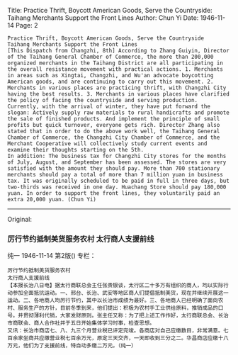 Title: Practice Thrift, Boycott American Goods, Serve the Countryside: Taihang Merchants Support the Front Lines
Author: Chun Yi
Date: 1946-11-14
Page: 2

    Practice Thrift, Boycott American Goods, Serve the Countryside
    Taihang Merchants Support the Front Lines
    [This Dispatch from Changzhi, 8th] According to Zhang Guiyin, Director of the Taihang General Chamber of Commerce, the more than 200,000 organized merchants in the Taihang District are all participating in the overall resistance movement with practical actions. 1. Merchants in areas such as Xingtai, Changzhi, and Wu'an advocate boycotting American goods, and are continuing to carry out this movement. 2. Merchants in various places are practicing thrift, with Changzhi City having the best results. 3. Merchants in various places have clarified the policy of facing the countryside and serving production. Currently, with the arrival of winter, they have put forward the slogan: Actively supply raw materials to rural handicrafts and promote the sale of finished products. And implement the principle of small profits but quick turnover, everyone gets rich. Director Zhang also stated that in order to do the above work well, the Taihang General Chamber of Commerce, the Changzhi City Chamber of Commerce, and the Merchant Cooperative will collectively study current events and examine their thoughts starting on the 5th.
    In addition: The business tax for Changzhi City stores for the months of July, August, and September has been assessed. The stores are very satisfied with the amount they should pay. More than 700 stationary merchants should pay a total of more than 7 million yuan in business tax. It was originally scheduled to be paid in full in three days, but two-thirds was received in one day. Huachang Store should pay 180,000 yuan. In order to support the front lines, they voluntarily paid an extra 20,000 yuan. (Chun Yi)



<hr /> 

Original: 


### 厉行节约抵制美货服务农村  太行商人支援前线
纯一
1946-11-14
第2版()
专栏：

    厉行节约抵制美货服务农村
    太行商人支援前线
    【本报长治八日电】据太行商联总会主任张贵银谈，太行区二十多万有组织的商人，均以实际行动参加全面抵抗运动。一、邢台、长治、武安等地区商人们提倡抵制美货，现在并继续开展这一运动。二、各地商人均厉行节约，其中以长治市成绩为最好。三、各地商人已经明确了面向农村、服务生产的方针，目前冬季到来，他们提出：积极为农村手工业供给原料，推销成品的口号。并贯彻薄利代销，大家发财原则。张主任又称：为了把上述工作作好，太行商联总会、长治市商联会、商人合作社并于五日开始集体学习时事，检查思想。
    又讯：长治市商店七、八、九三个月营业税已评定完竣。各商店对自己应缴数目，非常满意。七百余家坐商共应缴营业税七百余万元，原定三天交齐，一天即收到三分之二。华昌商店应缴十八万元，他们为了支援前线，特自动多缴二万元。（纯一）

